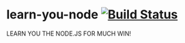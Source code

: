 # learn-you-node [![Build Status](https://travis-ci.org/hckhanh/learn-you-node.svg)](https://travis-ci.org/hckhanh/learn-you-node)
 LEARN YOU THE NODE.JS FOR MUCH WIN!
